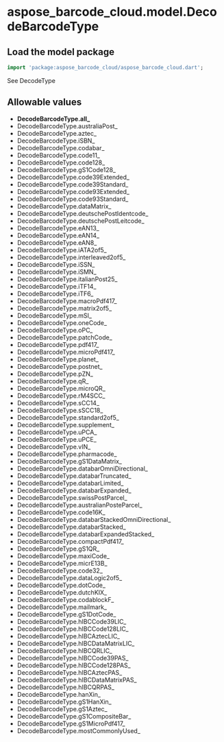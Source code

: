 # aspose_barcode_cloud.model.DecodeBarcodeType

## Load the model package

```dart
import 'package:aspose_barcode_cloud/aspose_barcode_cloud.dart';
```
See DecodeType
## Allowable values

* **DecodeBarcodeType.all_**
* DecodeBarcodeType.australiaPost_
* DecodeBarcodeType.aztec_
* DecodeBarcodeType.iSBN_
* DecodeBarcodeType.codabar_
* DecodeBarcodeType.code11_
* DecodeBarcodeType.code128_
* DecodeBarcodeType.gS1Code128_
* DecodeBarcodeType.code39Extended_
* DecodeBarcodeType.code39Standard_
* DecodeBarcodeType.code93Extended_
* DecodeBarcodeType.code93Standard_
* DecodeBarcodeType.dataMatrix_
* DecodeBarcodeType.deutschePostIdentcode_
* DecodeBarcodeType.deutschePostLeitcode_
* DecodeBarcodeType.eAN13_
* DecodeBarcodeType.eAN14_
* DecodeBarcodeType.eAN8_
* DecodeBarcodeType.iATA2of5_
* DecodeBarcodeType.interleaved2of5_
* DecodeBarcodeType.iSSN_
* DecodeBarcodeType.iSMN_
* DecodeBarcodeType.italianPost25_
* DecodeBarcodeType.iTF14_
* DecodeBarcodeType.iTF6_
* DecodeBarcodeType.macroPdf417_
* DecodeBarcodeType.matrix2of5_
* DecodeBarcodeType.mSI_
* DecodeBarcodeType.oneCode_
* DecodeBarcodeType.oPC_
* DecodeBarcodeType.patchCode_
* DecodeBarcodeType.pdf417_
* DecodeBarcodeType.microPdf417_
* DecodeBarcodeType.planet_
* DecodeBarcodeType.postnet_
* DecodeBarcodeType.pZN_
* DecodeBarcodeType.qR_
* DecodeBarcodeType.microQR_
* DecodeBarcodeType.rM4SCC_
* DecodeBarcodeType.sCC14_
* DecodeBarcodeType.sSCC18_
* DecodeBarcodeType.standard2of5_
* DecodeBarcodeType.supplement_
* DecodeBarcodeType.uPCA_
* DecodeBarcodeType.uPCE_
* DecodeBarcodeType.vIN_
* DecodeBarcodeType.pharmacode_
* DecodeBarcodeType.gS1DataMatrix_
* DecodeBarcodeType.databarOmniDirectional_
* DecodeBarcodeType.databarTruncated_
* DecodeBarcodeType.databarLimited_
* DecodeBarcodeType.databarExpanded_
* DecodeBarcodeType.swissPostParcel_
* DecodeBarcodeType.australianPosteParcel_
* DecodeBarcodeType.code16K_
* DecodeBarcodeType.databarStackedOmniDirectional_
* DecodeBarcodeType.databarStacked_
* DecodeBarcodeType.databarExpandedStacked_
* DecodeBarcodeType.compactPdf417_
* DecodeBarcodeType.gS1QR_
* DecodeBarcodeType.maxiCode_
* DecodeBarcodeType.micrE13B_
* DecodeBarcodeType.code32_
* DecodeBarcodeType.dataLogic2of5_
* DecodeBarcodeType.dotCode_
* DecodeBarcodeType.dutchKIX_
* DecodeBarcodeType.codablockF_
* DecodeBarcodeType.mailmark_
* DecodeBarcodeType.gS1DotCode_
* DecodeBarcodeType.hIBCCode39LIC_
* DecodeBarcodeType.hIBCCode128LIC_
* DecodeBarcodeType.hIBCAztecLIC_
* DecodeBarcodeType.hIBCDataMatrixLIC_
* DecodeBarcodeType.hIBCQRLIC_
* DecodeBarcodeType.hIBCCode39PAS_
* DecodeBarcodeType.hIBCCode128PAS_
* DecodeBarcodeType.hIBCAztecPAS_
* DecodeBarcodeType.hIBCDataMatrixPAS_
* DecodeBarcodeType.hIBCQRPAS_
* DecodeBarcodeType.hanXin_
* DecodeBarcodeType.gS1HanXin_
* DecodeBarcodeType.gS1Aztec_
* DecodeBarcodeType.gS1CompositeBar_
* DecodeBarcodeType.gS1MicroPdf417_
* DecodeBarcodeType.mostCommonlyUsed_

